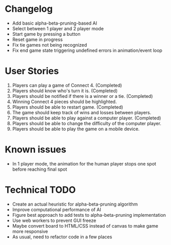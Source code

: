 # Changelog

* Add basic alpha-beta-pruning-based AI
* Select between 1 player and 2 player mode
* Start game by pressing a button
* Reset game in progress
* Fix tie games not being recognized
* Fix end game state triggering undefined errors in animation/event loop

# User Stories

1. Players can play a game of Connect 4. (Completed)
2. Players should know who's turn it is. (Completed)
3. Players should be notified if there is a winner or a tie. (Completed)
4. Winning Connect 4 pieces should be highlighted.
4. Players should be able to restart game. (Completed)
5. The game should keep track of wins and losses between players.
6. Players should be able to play against a computer player. (Completed)
7. Players should be able to change the difficulty of the computer player.
8. Players should be able to play the game on a mobile device.

# Known issues

* In 1 player mode, the animation for the human player stops one spot before reaching final spot

# Technical TODO

* Create an actual heuristic for alpha-beta-pruning algorithm
* Improve computational performance of AI
* Figure best approach to add tests to alpha-beta-pruning implementation
* Use web workers to prevent GUI freeze
* Maybe convert board to HTML/CSS instead of canvas to make game more responsive
* As usual, need to refactor code in a few places